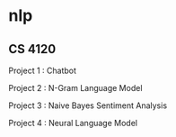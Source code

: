 # nlp
## CS 4120

Project 1 : Chatbot

Project 2 : N-Gram Language Model

Project 3 : Naive Bayes Sentiment Analysis

Project 4 : Neural Language Model
